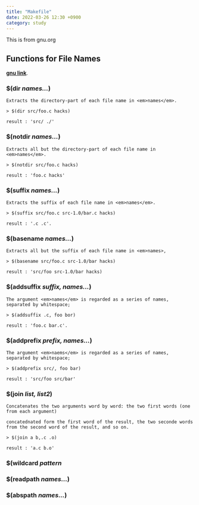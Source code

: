 ```yaml
---
title: "Makefile"
date: 2022-03-26 12:30 +0900
category: study
---
```



This is from gnu.org


## Functions for File Names
**[gnu link](https://www.gnu.org/software/make/manual/html_node/File-Name-Functions.html)**.

### $(dir <em>names...</em>)
	Extracts the directory-part of each file name in <em>names</em>.

	> $(dir src/foo.c hacks)
	
	result : 'src/ ./'

### $(notdir <em>names...</em>)
	Extracts all but the directory-part of each file name in <em>names</em>.

	> $(notdir src/foo.c hacks)
	
	result : 'foo.c hacks'

### $(suffix <em>names...</em>)
	Extracts the suffix of each file name in <em>names</em>.

	> $(suffix src/foo.c src-1.0/bar.c hacks)
	
	result : '.c .c'.

### $(basename <em>names...</em>)
	Extracts all but the suffix of each file name in <em>names>,

	> $(basename src/foo.c src-1.0/bar hacks)
	
	result : 'src/foo src-1.0/bar hacks)

### $(addsuffix <em>suffix, names...</em>)
	The argument <em>names</em> is regarded as a series of names, separated by whitespace;

	> $(addsuffix .c, foo bor)

	result : 'foo.c bar.c'.

### $(addprefix <em>prefix, names...</em>)
	The argument <em>naems</em> is regarded as a series of names, separated by whitespace;
	
	> $(addprefix src/, foo bar)

	result : 'src/foo src/bar'


### $(join <em>list, list2</em>)
	Concatenates the two arguments word by word: the two first words (one from each argument)

	concatednated form the first word of the result, the two seconde words from the second word of the result, and so on.

	> $(join a b,.c .o)

	result : 'a.c b.o'	


### $(wildcard <em>pattern</em>


### $(readpath <em>names...</em>)


### $(abspath <em>names...</em>)



